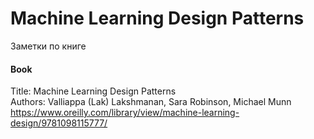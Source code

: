 # Machine Learning Design Patterns

Заметки по книге

#### Book
Title: Machine Learning Design Patterns \
Authors: Valliappa (Lak) Lakshmanan, Sara Robinson, Michael Munn \
https://www.oreilly.com/library/view/machine-learning-design/9781098115777/
